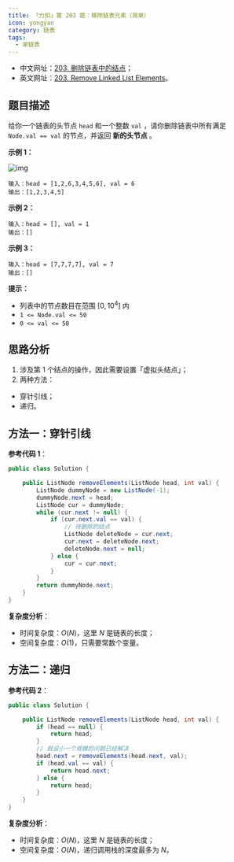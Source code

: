 ```yaml
---
title: 「力扣」第 203 题：移除链表元素（简单）
icon: yongyan
category: 链表
tags:
  - 单链表
---
```


- 中文网址：[203. 删除链表中的结点](https://leetcode-cn.com/problems/remove-linked-list-elements/description/)；
- 英文网址：[203. Remove Linked List Elements](https://leetcode.com/problems/remove-linked-list-elements/description/)。

## 题目描述

给你一个链表的头节点 `head` 和一个整数 `val` ，请你删除链表中所有满足 `Node.val == val` 的节点，并返回 **新的头节点** 。

**示例 1：**

![img](https://assets.leetcode.com/uploads/2021/03/06/removelinked-list.jpg)

```
输入：head = [1,2,6,3,4,5,6], val = 6
输出：[1,2,3,4,5]
```

**示例 2：**

```
输入：head = [], val = 1
输出：[]
```

**示例 3：**

```
输入：head = [7,7,7,7], val = 7
输出：[]
```

**提示：**

- 列表中的节点数目在范围 $[0, 10^4]$ 内
- `1 <= Node.val <= 50`
- `0 <= val <= 50`

## 思路分析

1. 涉及第 $1$ 个结点的操作，因此需要设置「虚拟头结点」；
2. 两种方法：

- 穿针引线；
- 递归。

## 方法一：穿针引线

**参考代码 1**：

```java
public class Solution {

    public ListNode removeElements(ListNode head, int val) {
        ListNode dummyNode = new ListNode(-1);
        dummyNode.next = head;
        ListNode cur = dummyNode;
        while (cur.next != null) {
            if (cur.next.val == val) {
                // 待删除的结点
                ListNode deleteNode = cur.next;
                cur.next = deleteNode.next;
                deleteNode.next = null;
            } else {
                cur = cur.next;
            }
        }
        return dummyNode.next;
    }
}
```

**复杂度分析**：

- 时间复杂度：$O(N)$，这里 $N$ 是链表的长度；
- 空间复杂度：$O(1)$，只需要常数个变量。

## 方法二：递归

**参考代码 2**：

```java
public class Solution {

    public ListNode removeElements(ListNode head, int val) {
        if (head == null) {
            return head;
        }
        // 假设小一个规模的问题已经解决
        head.next = removeElements(head.next, val);
        if (head.val == val) {
            return head.next;
        } else {
            return head;
        }
    }
}
```

**复杂度分析**：

- 时间复杂度：$O(N)$，这里 $N$ 是链表的长度；
- 空间复杂度：$O(N)$，递归调用栈的深度最多为 $N$。
